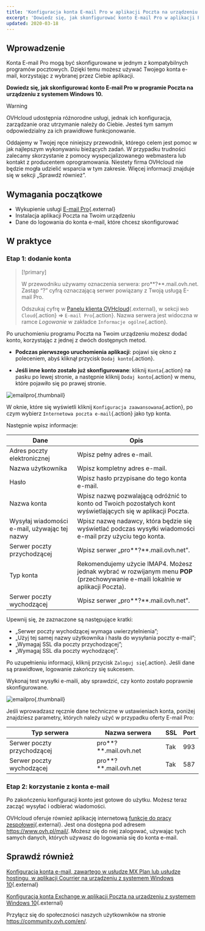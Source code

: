 ```yaml
---
title: 'Konfiguracja konta E-mail Pro w aplikacji Poczta na urządzeniu z systemem Windows 10'
excerpt: 'Dowiedz się, jak skonfigurować konto E-mail Pro w aplikacji Poczta na urządzeniu z systemem Windows 10'
updated: 2020-03-18
---
```


## Wprowadzenie

Konta E-mail Pro mogą być skonfigurowane w jednym z kompatybilnych programów pocztowych. Dzięki temu możesz używać Twojego konta e-mail, korzystając z wybranej przez Ciebie aplikacji.

**Dowiedz się, jak skonfigurować konto E-mail Pro w programie Poczta na urządzeniu z systemem Windows 10.**

> [!warning]
>
> OVHcloud udostępnia różnorodne usługi, jednak ich konfiguracja, zarządzanie oraz utrzymanie należy do Ciebie. Jesteś tym samym odpowiedzialny za ich prawidłowe funkcjonowanie.
> 
> Oddajemy w Twojej ręce niniejszy przewodnik, którego celem jest pomoc w jak najlepszym wykonywaniu bieżących zadań. W przypadku trudności zalecamy skorzystanie z pomocy wyspecjalizowanego webmastera lub kontakt z producentem oprogramowania. Niestety firma OVHcloud nie będzie mogła udzielić wsparcia w tym zakresie. Więcej informacji znajduje się w sekcji „Sprawdź również”.
> 

## Wymagania początkowe

- Wykupienie usługi [E-mail Pro](https://www.ovhcloud.com/pl/emails/email-pro/){.external}
- Instalacja aplikacji Poczta na Twoim urządzeniu
- Dane do logowania do konta e-mail, które chcesz skonfigurować

## W praktyce

### Etap 1: dodanie konta

> [!primary]
>
> W przewodniku używamy oznaczenia serwera: pro**?**.mail.ovh.net. Zastąp “?” cyfrą oznaczającą serwer powiązany z Twoją usługą E-mail Pro.
> 
> Odszukaj cyfrę w [Panelu klienta OVHcloud](https://www.ovh.com/auth/?action=gotomanager&from=https://www.ovh.pl/&ovhSubsidiary=pl){.external}, w sekcji `Web Cloud`{.action} =>  `E-mail Pro`{.action}. Nazwa serwera jest widoczna w ramce *Logowanie* w zakładce `Informacje ogólne`{.action}.
>

Po uruchomieniu programu Poczta na Twoim urządzeniu możesz dodać konto, korzystając z jednej z dwóch dostępnych metod.

- **Podczas pierwszego uruchomienia aplikacji**: pojawi się okno z poleceniem, abyś kliknął przycisk `Dodaj konto`{.action}. 

- **Jeśli inne konto zostało już skonfigurowane**: kliknij `Konta`{.action} na pasku po lewej stronie, a następnie kliknij `Dodaj konto`{.action} w menu, które pojawiło się po prawej stronie. 

![emailpro](configuration-mail-windows-step1.png){.thumbnail}

W oknie, które się wyświetli kliknij `Konfiguracja zaawansowana`{.action}, po czym wybierz `Internetowa poczta e-mail`{.action} jako typ konta.

Następnie wpisz informacje: 

|Dane|Opis|
|---|---|
|Adres poczty elektronicznej|Wpisz pełny adres e-mail.|
|Nazwa użytkownika|Wpisz kompletny adres e-mail.|
|Hasło|Wpisz hasło przypisane do tego konta e-mail.|
|Nazwa konta |Wpisz nazwę pozwalającą odróżnić to konto od Twoich pozostałych kont wyświetlających się w aplikacji Poczta.|
|Wysyłaj wiadomości e-mail, używając tej nazwy|Wpisz nazwę nadawcy, która będzie się wyświetlać podczas wysyłki wiadomości e-mail przy użyciu tego konta.|
|Serwer poczty przychodzącej|Wpisz serwer „pro**?**.mail.ovh.net”.|
|Typ konta|Rekomendujemy użycie IMAP4. Możesz jednak wybrać w rozwijanym menu **POP** (przechowywanie e-maili lokalnie w aplikacji Poczta).|
|Serwer poczty wychodzącej|Wpisz serwer „pro**?**.mail.ovh.net”.|

Upewnij się, że zaznaczone są następujące kratki:

- „Serwer poczty wychodzącej wymaga uwierzytelnienia”;
- „Użyj tej samej nazwy użytkownika i hasła do wysyłania poczty e-mail”;
- „Wymagaj SSL dla poczty przychodzącej”;
- „Wymagaj SSL dla poczty wychodzącej”.

Po uzupełnieniu informacji, kliknij przycisk `Zaloguj się`{.action}. Jeśli dane są prawidłowe, logowanie zakończy się sukcesem.

Wykonaj test wysyłki e-maili, aby sprawdzić, czy konto zostało poprawnie skonfigurowane.

![emailpro](configuration-mail-windows-step2.png){.thumbnail}

Jeśli wprowadzasz ręcznie dane techniczne w ustawieniach konta, poniżej znajdziesz parametry, których należy użyć w przypadku oferty E-mail Pro:

|Typ serwera|Nazwa serwera|SSL|Port|
|---|---|---|---|
|Serwer poczty przychodzącej|pro**?**.mail.ovh.net|Tak|993|
|Serwer poczty wychodzącej|pro**?**.mail.ovh.net|Tak|587|

### Etap 2: korzystanie z konta e-mail

Po zakończeniu konfiguracji konto jest gotowe do użytku. Możesz teraz zacząć wysyłać i odbierać wiadomości.

OVHcloud oferuje również aplikację internetową [funkcje do pracy zespołowej](https://www.ovhcloud.com/pl/emails/){.external}. Jest ona dostępna pod adresem <https://www.ovh.pl/mail/>. Możesz się do niej zalogować, używając tych samych danych, których używasz do logowania się do konta e-mail.

## Sprawdź również

[Konfiguracja konta e-mail, zawartego w usłudze MX Plan lub usłudze hostingu, w aplikacji Courrier na urządzeniu z systemem Windows 10](how_to_configure_windows_101.){.external}

[Konfiguracja konta Exchange w aplikacji Poczta na urządzeniu z systemem Windows 10](how_to_configure_windows_102.){.external}

Przyłącz się do społeczności naszych użytkowników na stronie <https://community.ovh.com/en/>.